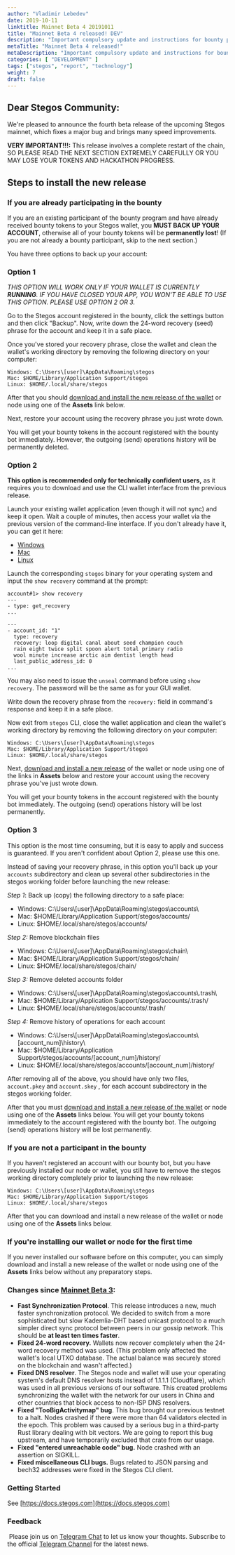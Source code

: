 ```yaml
---
author: "Vladimir Lebedev"
date: 2019-10-11
linktitle: Mainnet Beta 4 20191011
title: "Mainnet Beta 4 released! DEV"
description: "Important compulsory update and instructions for bounty participants."
metaTitle: "Mainnet Beta 4 released!"
metaDescription: "Important compulsory update and instructions for bounty participants."
categories: [ "DEVELOPMENT" ]
tags: ["stegos", "report", "technology"]
weight: 7
draft: false
---
```

## Dear Stegos Community:

We're pleased to announce the fourth beta release of the upcoming Stegos mainnet, which fixes a major bug and brings many speed improvements.

**VERY IMPORTANT!!!:** This release involves a complete restart of the chain, SO PLEASE READ THE NEXT SECTION EXTREMELY CAREFULLY OR YOU MAY LOSE YOUR TOKENS AND HACKATHON PROGRESS.

## Steps to install the new release

### If you are already participating in the bounty

If you are an existing participant of the bounty program and have already received bounty tokens to your Stegos wallet, you **MUST BACK UP YOUR ACCOUNT**, otherwise all of your bounty tokens will be **permanently lost**! (If you are not already a bounty participant, skip to the next section.)

You have three options to back up your account:

### **Option 1**

*THIS OPTION WILL WORK ONLY IF YOUR WALLET IS CURRENTLY **RUNNING**. IF YOU HAVE CLOSED YOUR APP, YOU WON'T BE ABLE TO USE THIS OPTION. PLEASE USE OPTION 2 OR 3.*

Go to the Stegos account registered in the bounty, click the settings button and then click "Backup". Now, write down the 24-word recovery (seed) phrase for the account and keep it in a safe place.

Once you've stored your recovery phrase, close the wallet and clean the wallet's working directory by removing the following directory on your computer:

    Windows: C:\Users\[user]\AppData\Roaming\stegos
    Mac: $HOME/Library/Application Support/stegos
    Linux: $HOME/.local/share/stegos

After that you should [download and install the new release of the wallet](https://github.com/stegos/stegos-wallet/releases/tag/v0.16) or node using one of the **Assets** link below.

Next, restore your account using the recovery phrase you just wrote down.

You will get your bounty tokens in the account registered with the bounty bot immediately. However, the outgoing (send) operations history will be permanently deleted.

### **Option 2**

**This option is recommended only for technically confident users,** as it requires you to download and use the CLI wallet interface from the previous release.

Launch your existing wallet application (even though it will not sync) and keep it open. Wait a couple of minutes, then access your wallet via the previous version of the command-line interface. If you don't already have it, you can get it here:

- [Windows](https://github.com/stegos/stegos/releases/download/v0.15/stegos-win-x64.zip)
- [Mac](https://github.com/stegos/stegos/releases/download/v0.15/stegos-macos-x64)
- [Linux](https://github.com/stegos/stegos/releases/download/v0.15/stegos-linux-x64)

Launch the corresponding `stegos` binary for your operating system and input the `show recovery` command at the prompt:

    account#1> show recovery
    ---
    - type: get_recovery
    ...

    ---
    - account_id: "1"
      type: recovery
      recovery: loop digital canal about seed champion couch
      rain eight twice split spoon alert total primary radio
      wool minute increase arctic aim dentist length head
      last_public_address_id: 0
    ...

You may also need to issue the `unseal` command before using `show recovery`. The password will be the same as for your GUI wallet.

Write down the recovery phrase from the `recovery:` field in command's response and keep it in a safe place.

Now exit from `stegos` CLI, close the wallet application and clean the wallet's working directory by removing the following directory on your computer:

    Windows: C:\Users\[user]\AppData\Roaming\stegos
    Mac: $HOME/Library/Application Support/stegos
    Linux: $HOME/.local/share/stegos

Next, [download and install a new release](https://github.com/stegos/stegos-wallet/releases/tag/v0.16) of the wallet or node using one of the links in **Assets** below and restore your account using the recovery phrase you've just wrote down.

You will get your bounty tokens in the account registered with the bounty bot immediately. The outgoing (send) operations history will be lost permanently.

### **Option 3**

This option is the most time consuming, but it is easy to apply and success is guaranteed. If you aren't confident about Option 2, please use this one.

Instead of saving your recovery phrase, in this option you'll back up your `accounts` subdirectory and clean up several other subdirectories in the stegos working folder before launching the new release:

*Step 1*: Back up (copy) the following directory to a safe place:

- Windows: C:\\Users\\[user]\\AppData\\Roaming\\stegos\\accounts\\
- Mac: $HOME/Library/Application Support/stegos/accounts/
- Linux: $HOME/.local/share/stegos/accounts/

*Step 2:* Remove blockchain files

- Windows: C:\\Users\\[user]\\AppData\\Roaming\\stegos\\chain\\
- Mac: $HOME/Library/Application Support/stegos/chain/
- Linux: $HOME/.local/share/stegos/chain/

*Step 3:* Remove deleted accounts folder

- Windows: C:\\Users\\[user]\\AppData\\Roaming\\stegos\\accounts\\.trash\\
- Mac: $HOME/Library/Application Support/stegos/accounts/.trash/
- Linux: $HOME/.local/share/stegos/accounts/.trash/

*Step 4:* Remove history of operations for each account

- Windows: C:\\Users\\[user]\\AppData\\Roaming\\stegos\\accounts\\[account_num]\\history\\
- Mac: $HOME/Library/Application Support/stegos/accounts/[account_num]/history/
- Linux: $HOME/.local/share/stegos/accounts/[account_num]/history/


After removing all of the above, you should have only two files, `account.pkey` and `account.skey` , for each account subdirectory in the stegos working folder.

After that you must [download and install a new release of the wallet](https://github.com/stegos/stegos-wallet/releases/tag/v0.16) or node using one of the **Assets** links below. You will get your bounty tokens immediately to the account registered with the bounty bot. The outgoing (send) operations history will be lost permanently.

### If you are not a participant in the bounty

If you haven't registered an account with our bounty bot, but you have previously installed our node or wallet, you still have to remove the stegos working directory completely prior to launching the new release:

    Windows: C:\Users\[user]\AppData\Roaming\stegos
    Mac: $HOME/Library/Application Support/stegos
    Linux: $HOME/.local/share/stegos

After that you can download and install a new release of the wallet or node using one of the **Assets** links below.

### If you're installing our wallet or node for the first time

If you never installed our software before on this computer, you can simply download and install a new release of the wallet or node using one of the **Assets** links below without any preparatory steps.

### Changes since [Mainnet Beta 3](https://github.com/stegos/stegos/releases/tag/v0.14):

- **Fast Synchronization Protocol**. This release introduces a new, much faster synchronization protocol. We decided to switch from a more sophisticated but slow Kademlia-DHT based unicast protocol to a much simpler direct sync protocol between peers in our gossip network. This should be **at least ten times faster**.
- **Fixed 24-word recovery.** Wallets now recover completely when the 24-word recovery method was used. (This problem only affected the wallet's local UTXO database. The actual balance was securely stored on the blockchain and wasn't affected.)
- **Fixed DNS resolver**. The Stegos node and wallet will use your operating system's default DNS resolver hosts instead of 1.1.1.1 (Cloudflare), which was used in all previous versions of our software. This created problems synchronizing the wallet with the network for our users in China and other countries that block access to non-ISP DNS resolvers.
- **Fixed "TooBigActivitymap" bug**. This bug brought our previous testnet to a halt. Nodes crashed if there were more than 64 validators elected in the epoch. This problem was caused by a serious bug in a third-party Rust library dealing with bit vectors. We are going to report this bug upstream, and have temporarily excluded that crate from our usage.
- **Fixed "entered unreachable code" bug.** Node crashed with an assertion on SIGKILL.
- **Fixed miscellaneous CLI bugs.** Bugs related to JSON parsing and bech32 addresses were fixed in the Stegos CLI client.

### Getting Started

See [https://docs.stegos.com](https://docs.stegos.com)

### Feedback
​
Please join us on [Telegram Chat](https://stg.to/tgc) to let us know your thoughts. Subscribe to the official [Telegram Channel](https://stg.to/tgn) for the latest news.
